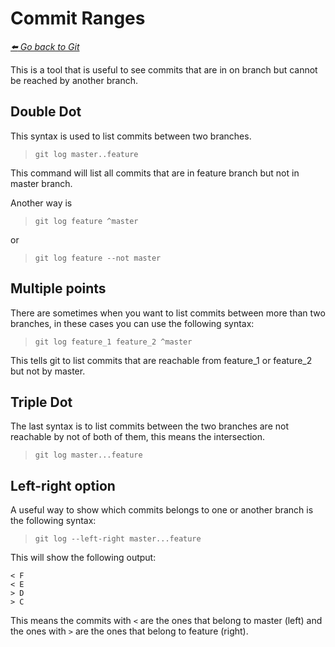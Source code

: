 # Commit Ranges

*[:arrow_left: Go back to Git](./GIT.md)*

This is a tool that is useful to see commits that are in on branch but cannot be reached by another branch.

## Double Dot

This syntax is used to list commits between two branches.

> `git log master..feature`

This command will list all commits that are in feature branch but not in master branch.

Another way is 

> `git log feature ^master`

or 

> `git log feature --not master`

## Multiple points

There are sometimes when you want to list commits between more than two branches, in these cases you can use the following syntax:

> `git log feature_1 feature_2 ^master`

This tells git to list commits that are reachable from feature_1 or feature_2 but not by master.

## Triple Dot

The last syntax is to list commits between the two branches are not reachable by not of both of them, this means the intersection.

> `git log master...feature`

## Left-right option

A useful way to show which commits belongs to one or another branch is the following syntax:

> `git log --left-right master...feature`

This will show the following output:
```
< F
< E
> D
> C
```

This means the commits with `<` are the ones that belong to master (left) and the ones with `>` are the ones that belong to feature (right).


